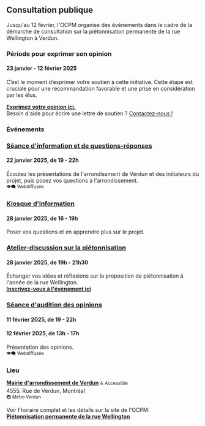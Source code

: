 ## Consultation publique

Jusqu'au 12 février, l'OCPM organise des événements dans le cadre de la démarche de consultation sur la piétonnisation permanente de la rue Wellington à Verdun.

### Période pour exprimer son opinion

#### 23 janvier - 12 février 2025

C’est le moment d’exprimer votre soutien à cette initiative.
Cette étape est cruciale pour une recommandation favorable et une prise en considération par les élus.

<strong><a href="https://ocpm.qc.ca/fr/wellington/inscription" target="_blank">Exprimez votre opinion ici.</a></strong>  
Besoin d'aide pour écrire une lettre de soutien ? <a href="mailto:allo@lawellpietonne.com">Contactez-nous !</a>
<!-- Besoin d'aide pour écrire votre lettre ? [Utilisez notre formulaire ici pour générer votre lettre de soutien !](ecrire-une-lettre) -->

<h3 style="margin-block-end: 0.5em;">Événements</h3>

### <a href="https://ocpm.qc.ca/fr/wellington#:~:text=2025-,S%C3%A9ance,questions%2Dr%C3%A9ponses" target="_blank" rel="noopeners">Séance d'information et de questions-réponses</a>

#### 22 janvier 2025, de 19 - 22h

Écoutez les présentations de l'arrondissment de Verdun et des initiateurs du projet, puis posez vos questions à l'arrondissement.  
<small>👁️‍🗨️ Webdiffusée</small>

### <a href="https://ocpm.qc.ca/fr/wellington#:~:text=Kiosque%20d'information" target="_blank" rel="noopeners">Kiosque d'information</a>

#### 28 janvier 2025, de 16 - 19h

Poser vos questions et en apprendre plus sur le projet.

### <a href="https://ocpm.qc.ca/fr/wellington#:~:text=Atelier%2Ddiscussion%20sur%20la%20pi%C3%A9tonnisation" target="_blank" rel="noopeners">Atelier-discussion sur la piétonnisation</a>

#### 28 janvier 2025, de 19h - 21h30

Échanger vos idées et réflexions sur la proposition de piétonnisation à l'année de la rue Wellington.  
<strong><a href="https://www.eventbrite.ca/e/atelier-collaboratif-pietonnisation-permanente-de-la-rue-wellington-tickets-1119897636979?aff=oddtdtcreator" target="_blank">Inscrivez-vous à l'événement ici</a></strong>

### <a href="https://ocpm.qc.ca/fr/wellington#:~:text=S%C3%A9ance%20d'audition%20des%20opinions" target="_blank" rel="noopeners">Séance d'audition des opinions</a>

#### 11 février 2025, de 19 - 22h

#### 12 février 2025, de 13h - 17h

Présentation des opinions.  
<small>👁️‍🗨️ Webdiffusée</small>

<h3 style="margin-block-end: 0.5em;">Lieu</h3>

**[Mairie d'arrondissement de Verdun](https://maps.app.goo.gl/zbKSuApg6Sc211Fv6)** <small>♿️ Accessible</small>  
4555, Rue de Verdun, Montréal  
<small>🚇 Métro Verdun</small>

Voir l'horaire complet et les détails sur la site de l'OCPM:  
<strong><a href="https://ocpm.qc.ca/fr/wellington" target="_blank">Piétonnisation permanente de la rue Wellington</a>
</strong>
